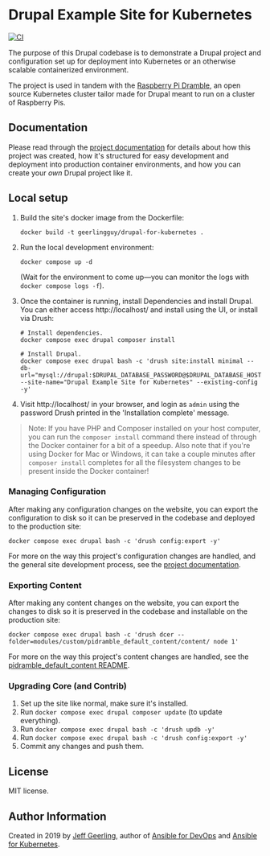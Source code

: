 # Drupal Example Site for Kubernetes

[![CI](https://github.com/geerlingguy/drupal-for-kubernetes/workflows/CI/badge.svg?event=push)](https://github.com/geerlingguy/drupal-for-kubernetes/actions?query=workflow%3ACI)

The purpose of this Drupal codebase is to demonstrate a Drupal project and configuration set up for deployment into Kubernetes or an otherwise scalable containerized environment.

The project is used in tandem with the [Raspberry Pi Dramble](http://www.pidramble.com), an open source Kubernetes cluster tailor made for Drupal meant to run on a cluster of Raspberry Pis.

## Documentation

Please read through the [project documentation](docs/README.md) for details about how this project was created, how it's structured for easy development and deployment into production container environments, and how you can create your _own_ Drupal project like it.

## Local setup

  1. Build the site's docker image from the Dockerfile:

     ```
     docker build -t geerlingguy/drupal-for-kubernetes .
     ```

  1. Run the local development environment:

     ```
     docker compose up -d
     ```

     (Wait for the environment to come up—you can monitor the logs with `docker compose logs -f`).

  1. Once the container is running, install Dependencies and install Drupal. You can either access http://localhost/ and install using the UI, or install via Drush:

     ```
     # Install dependencies.
     docker compose exec drupal composer install

     # Install Drupal.
     docker compose exec drupal bash -c 'drush site:install minimal --db-url="mysql://drupal:$DRUPAL_DATABASE_PASSWORD@$DRUPAL_DATABASE_HOST/drupal" --site-name="Drupal Example Site for Kubernetes" --existing-config -y'
     ```

  1. Visit http://localhost/ in your browser, and login as `admin` using the password Drush printed in the 'Installation complete' message.

> Note: If you have PHP and Composer installed on your host computer, you can run the `composer install` command there instead of through the Docker container for a bit of a speedup. Also note that if you're using Docker for Mac or Windows, it can take a couple minutes after `composer install` completes for all the filesystem changes to be present inside the Docker container!

### Managing Configuration

After making any configuration changes on the website, you can export the configuration to disk so it can be preserved in the codebase and deployed to the production site:

    docker compose exec drupal bash -c 'drush config:export -y'

For more on the way this project's configuration changes are handled, and the general site development process, see the [project documentation](docs/README.md).

### Exporting Content

After making any content changes on the website, you can export the changes to disk so it is preserved in the codebase and installable on the production site:

    docker compose exec drupal bash -c 'drush dcer --folder=modules/custom/pidramble_default_content/content/ node 1'

For more on the way this project's content changes are handled, see the [pidramble_default_content README](web/modules/custom/pidramble_default_content/README.md).

### Upgrading Core (and Contrib)

  1. Set up the site like normal, make sure it's installed.
  2. Run `docker compose exec drupal composer update` (to update everything).
  3. Run `docker compose exec drupal bash -c 'drush updb -y'`
  4. Run `docker compose exec drupal bash -c 'drush config:export -y'`
  5. Commit any changes and push them.

## License

MIT license.

## Author Information

Created in 2019 by [Jeff Geerling](https://www.jeffgeerling.com/), author of [Ansible for DevOps](https://www.ansiblefordevops.com/) and [Ansible for Kubernetes](https://www.ansibleforkubernetes.com).
